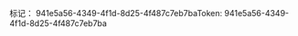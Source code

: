 <span data-ttu-id="bc945-101">标记： 941e5a56-4349-4f1d-8d25-4f487c7eb7ba</span><span class="sxs-lookup"><span data-stu-id="bc945-101">Token: 941e5a56-4349-4f1d-8d25-4f487c7eb7ba</span></span>